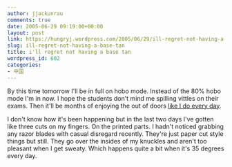 ```yaml
---
author: jjackunrau
comments: true
date: 2005-06-29 09:19:00+00:00
layout: post
link: https://hungryj.wordpress.com/2005/06/29/ill-regret-not-having-a-base-tan/
slug: ill-regret-not-having-a-base-tan
title: i'll regret not having a base tan
wordpress_id: 602
categories:
- 中国
---
```


By this time tomorrow I'll be in full on hobo mode.  Instead of the 80% hobo mode I'm in now.  I hope the students don't mind me spilling vittles on their exams.  Then it'll be months of enjoying the out of doors [like I do every day](http://penny-arcade.com/view.php?date=2005-06-27&res=l).
  

  
I don't know how it's been happening but in the last two days I've gotten like three cuts on my fingers.  On the printed parts.  I hadn't noticed grabbing any razor blades with casual disregard recently.  They're just paper cut style things but still.  They go over the insides of my knuckles and aren't too pleasant when I get sweaty.  Which happens quite a bit when it's 35 degrees every day.
